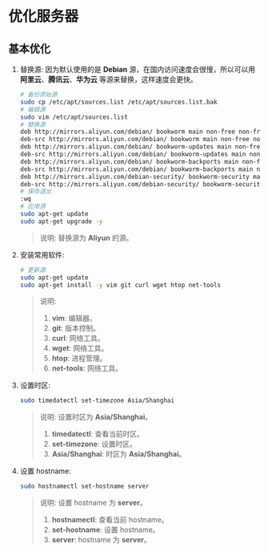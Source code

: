 # 优化服务器

## 基本优化

1. 替换源:
因为默认使用的是 **Debian** 源，在国内访问速度会很慢，所以可以用 **阿里云**、**腾讯云**、**华为云** 等源来替换，这样速度会更快。

    ```bash
    # 备份原始源
    sudo cp /etc/apt/sources.list /etc/apt/sources.list.bak
    # 编辑源
    sudo vim /etc/apt/sources.list
    # 替换源
    deb http://mirrors.aliyun.com/debian/ bookworm main non-free non-free-firmware contrib
    deb-src http://mirrors.aliyun.com/debian/ bookworm main non-free non-free-firmware contrib
    deb http://mirrors.aliyun.com/debian/ bookworm-updates main non-free non-free-firmware contrib
    deb-src http://mirrors.aliyun.com/debian/ bookworm-updates main non-free non-free-firmware contrib
    deb http://mirrors.aliyun.com/debian/ bookworm-backports main non-free non-free-firmware contrib
    deb-src http://mirrors.aliyun.com/debian/ bookworm-backports main non-free non-free-firmware contrib
    deb http://mirrors.aliyun.com/debian-security/ bookworm-security main non-free contrib
    deb-src http://mirrors.aliyun.com/debian-security/ bookworm-security main non-free contrib
    # 保存退出
    :wq
    # 应用源
    sudo apt-get update
    sudo apt-get upgrade -y
    ```

    > 说明: 替换源为 **Aliyun** 的源。

2. 安装常用软件:

    ```bash
    # 更新源
    sudo apt-get update
    sudo apt-get install -y vim git curl wget htop net-tools
    ```

    > 说明:
    > 1. **vim**: 编辑器。
    > 2. **git**: 版本控制。
    > 3. **curl**: 网络工具。
    > 4. **wget**: 网络工具。
    > 5. **htop**: 进程管理。
    > 6. **net-tools**: 网络工具。

3. 设置时区:

    ```bash
    sudo timedatectl set-timezone Asia/Shanghai
    ```

    > 说明: 设置时区为 **Asia/Shanghai**。
    > 1. **timedatectl**: 查看当前时区。
    > 2. **set-timezone**: 设置时区。
    > 3. **Asia/Shanghai**: 时区为 **Asia/Shanghai**。

4. 设置 hostname:

    ```bash
    sudo hostnamectl set-hostname server
    ```

    > 说明: 设置 hostname 为 **server**。
    > 1. **hostnamectl**: 查看当前 hostname。
    > 2. **set-hostname**: 设置 hostname。
    > 3. **server**: hostname 为 **server**。
